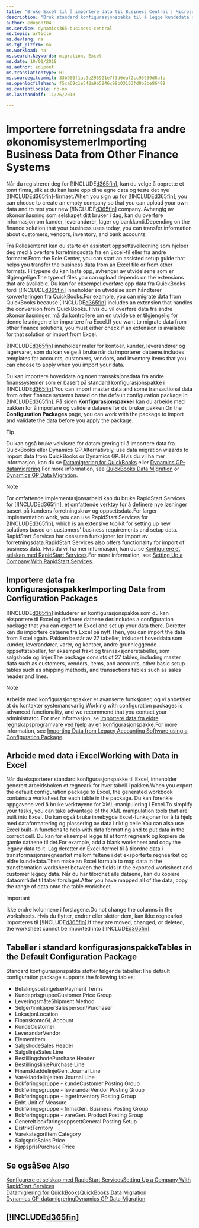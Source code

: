 ```yaml
---
title: "Bruke Excel til å importere data til Business Central | Microsoft-dokumentasjon"
description: "Bruk standard konfigurasjonspakke til å legge kundedata i Excel og importere dataene tilbake til Business Central."
author: edupont04
ms.service: dynamics365-business-central
ms.topic: article
ms.devlang: na
ms.tgt_pltfrm: na
ms.workload: na
ms.search.keywords: migration, Excel
ms.date: 10/01/2018
ms.author: edupont
ms.translationtype: HT
ms.sourcegitcommit: 33b900f1ac9e295921e7f3d6ea72cc93939d8a1b
ms.openlocfilehash: f5ca69c1e542a9b5846c99b03103fd9b2be86499
ms.contentlocale: nb-no
ms.lasthandoff: 11/26/2018

---
```

# <a name="importing-business-data-from-other-finance-systems"></a><span data-ttu-id="deb97-103">Importere forretningsdata fra andre økonomisystemer</span><span class="sxs-lookup"><span data-stu-id="deb97-103">Importing Business Data from Other Finance Systems</span></span>
<span data-ttu-id="deb97-104">Når du registrerer deg for [!INCLUDE[d365fin](includes/d365fin_md.md)], kan du velge å opprette et tomt firma, slik at du kan laste opp dine egne data og teste det nye [!INCLUDE[d365fin](includes/d365fin_md.md)]-firmaet.</span><span class="sxs-lookup"><span data-stu-id="deb97-104">When you sign up for [!INCLUDE[d365fin](includes/d365fin_md.md)], you can choose to create an empty company so that you can upload your own data and to test your new [!INCLUDE[d365fin](includes/d365fin_md.md)] company.</span></span> <span data-ttu-id="deb97-105">Avhengig av økonomiløsning som selskapet ditt bruker i dag, kan du overføre informasjon om kunder, leverandører, lager og bankkonti.</span><span class="sxs-lookup"><span data-stu-id="deb97-105">Depending on the finance solution that your business uses today, you can transfer information about customers, vendors, inventory, and bank accounts.</span></span>  

<span data-ttu-id="deb97-106">Fra Rollesenteret kan du starte en assistert oppsettsveiledning som hjelper deg med å overføre forretningsdata fra en Excel-fil eller fra andre formater.</span><span class="sxs-lookup"><span data-stu-id="deb97-106">From the Role Center, you can start an assisted setup guide that helps you transfer the business data from an Excel file or from other formats.</span></span> <span data-ttu-id="deb97-107">Filtypene du kan laste opp, avhenger av utvidelsene som er tilgjengelige.</span><span class="sxs-lookup"><span data-stu-id="deb97-107">The type of files you can upload depends on the extensions that are available.</span></span> <span data-ttu-id="deb97-108">Du kan for eksempel overføre opp data fra QuickBooks fordi [!INCLUDE[d365fin](includes/d365fin_md.md)] inneholder en utvidelse som håndterer konverteringen fra QuickBooks.</span><span class="sxs-lookup"><span data-stu-id="deb97-108">For example, you can migrate data from QuickBooks because [!INCLUDE[d365fin](includes/d365fin_md.md)] includes an extension that handles the conversion from QuickBooks.</span></span> <span data-ttu-id="deb97-109">Hvis du vil overføre data fra andre økonomiløsninger, må du kontrollere om en utvidelse er tilgjengelig for denne løsningen eller importere fra Excel.</span><span class="sxs-lookup"><span data-stu-id="deb97-109">If you want to migrate data from other finance solutions, you must either check if an extension is available for that solution or import from Excel.</span></span>  

[!INCLUDE[d365fin](includes/d365fin_md.md)] <span data-ttu-id="deb97-110">inneholder maler for kontoer, kunder, leverandører og lagervarer, som du kan velge å bruke når du importerer dataene.</span><span class="sxs-lookup"><span data-stu-id="deb97-110">includes templates for accounts, customers, vendors, and inventory items that you can choose to apply when you import your data.</span></span>

<span data-ttu-id="deb97-111">Du kan importere hoveddata og noen transaksjonsdata fra andre finanssystemer som er basert på standard konfigurasjonspakke i [!INCLUDE[d365fin](includes/d365fin_md.md)].</span><span class="sxs-lookup"><span data-stu-id="deb97-111">You can import master data and some transactional data from other finance systems based on the default configuration package in [!INCLUDE[d365fin](includes/d365fin_md.md)].</span></span> <span data-ttu-id="deb97-112">På siden **Konfigurasjonspakker** kan du arbeide med pakken for å importere og validere dataene før du bruker pakken.</span><span class="sxs-lookup"><span data-stu-id="deb97-112">On the **Configuration Packages** page, you can work with the package to import and validate the data before you apply the package.</span></span>  

> [!TIP]  
> <span data-ttu-id="deb97-113">Du kan også bruke veivisere for datamigrering til å importere data fra QuickBooks eller Dynamics GP.</span><span class="sxs-lookup"><span data-stu-id="deb97-113">Alternatively, use data migration wizards to import data from QuickBooks or Dynamics GP.</span></span> <span data-ttu-id="deb97-114">Hvis du vil ha mer informasjon, kan du se [Datamigrering for QuickBooks](ui-extensions-quickbooks-data-migration.md) eller [Dynamics GP-datamigrering](ui-extensions-dynamicsgp-data-migration.md).</span><span class="sxs-lookup"><span data-stu-id="deb97-114">For more information, see [QuickBooks Data Migration](ui-extensions-quickbooks-data-migration.md) or [Dynamics GP Data Migration](ui-extensions-dynamicsgp-data-migration.md).</span></span>

> [!NOTE]  
> <span data-ttu-id="deb97-115">For omfattende implementasjonsarbeid kan du bruke RapidStart Services for [!INCLUDE[d365fin](includes/d365fin_md.md)], et omfattende verktøy for å definere nye løsninger basert på kundens forretningskrav og oppsettsdata.</span><span class="sxs-lookup"><span data-stu-id="deb97-115">For larger implementation work, you can use RapidStart Services for [!INCLUDE[d365fin](includes/d365fin_md.md)], which is an extensive toolkit for setting up new solutions based on customers' business requirements and setup data.</span></span> <span data-ttu-id="deb97-116">RapidStart Services har dessuten funksjoner for import av forretningsdata.</span><span class="sxs-lookup"><span data-stu-id="deb97-116">RapidStart Services also offers functionality for import of business data.</span></span> <span data-ttu-id="deb97-117">Hvis du vil ha mer informasjon, kan du se [Konfigurere et selskap med RapidStart Services](admin-set-up-a-company-with-rapidstart.md).</span><span class="sxs-lookup"><span data-stu-id="deb97-117">For more information, see [Setting Up a Company With RapidStart Services](admin-set-up-a-company-with-rapidstart.md).</span></span>

## <a name="importing-data-from-configuration-packages"></a><span data-ttu-id="deb97-118">Importere data fra konfigurasjonspakker</span><span class="sxs-lookup"><span data-stu-id="deb97-118">Importing Data from Configuration Packages</span></span>
[!INCLUDE[d365fin](includes/d365fin_md.md)] <span data-ttu-id="deb97-119">inkluderer en konfigurasjonspakke som du kan eksportere til Excel og definere dataene der.</span><span class="sxs-lookup"><span data-stu-id="deb97-119">includes a configuration package that you can export to Excel and set up your data there.</span></span> <span data-ttu-id="deb97-120">Deretter kan du importere dataene fra Excel på nytt.</span><span class="sxs-lookup"><span data-stu-id="deb97-120">Then, you can import the data from Excel again.</span></span> <span data-ttu-id="deb97-121">Pakken består av 27 tabeller, inkludert hoveddata som kunder, leverandører, varer, og kontoer, andre grunnleggende oppsettstabeller, for eksempel frakt og transaksjonerstabeller, som salgshode og linjer.</span><span class="sxs-lookup"><span data-stu-id="deb97-121">The package consists of 27 tables, including master data such as customers, vendors, items, and accounts, other basic setup tables such as shipping methods, and transactions tables such as sales header and lines.</span></span>  

> [!NOTE]  
>   <span data-ttu-id="deb97-122">Arbeide med konfigurasjonspakker er avanserte funksjoner, og vi anbefaler at du kontakter systemansvarlig.</span><span class="sxs-lookup"><span data-stu-id="deb97-122">Working with configuration packages is advanced functionality, and we recommend that you contact your administrator.</span></span> <span data-ttu-id="deb97-123">For mer informasjon, se [Importere data fra eldre regnskapsprogramvare ved hjelp av en konfigurasjonspakke](across-import-data-configuration-packages.md).</span><span class="sxs-lookup"><span data-stu-id="deb97-123">For more information, see [Importing Data from Legacy Accounting Software using a Configuration Package](across-import-data-configuration-packages.md).</span></span>

## <a name="working-with-data-in-excel"></a><span data-ttu-id="deb97-124">Arbeide med data i Excel</span><span class="sxs-lookup"><span data-stu-id="deb97-124">Working with Data in Excel</span></span>
<span data-ttu-id="deb97-125">Når du eksporterer standard konfigurasjonspakke til Excel, inneholder generert arbeidsboken et regneark for hver tabell i pakken.</span><span class="sxs-lookup"><span data-stu-id="deb97-125">When you export the default configuration package to Excel, the generated workbook contains a worksheet for each table in the package.</span></span> <span data-ttu-id="deb97-126">Du kan forenkle oppgavene ved å bruke verktøyene for XML-manipulering i Excel.</span><span class="sxs-lookup"><span data-stu-id="deb97-126">To simplify your tasks, you can take advantage of the XML manipulation tools that are built into Excel.</span></span> <span data-ttu-id="deb97-127">Du kan også bruke innebygde Excel-funksjoner for å få hjelp med dataformatering og plassering av data i riktig celle.</span><span class="sxs-lookup"><span data-stu-id="deb97-127">You can also use Excel built-in functions to help with data formatting and to put data in the correct cell.</span></span> <span data-ttu-id="deb97-128">Du kan for eksempel legge til et tomt regneark og kopiere de gamle dataene til det.</span><span class="sxs-lookup"><span data-stu-id="deb97-128">For example, add a blank worksheet and copy the legacy data to it.</span></span> <span data-ttu-id="deb97-129">Lag deretter en Excel-formel til å tilordne data i transformasjonsregnearket mellom feltene i det eksporterte regnearket og eldre kundedata.</span><span class="sxs-lookup"><span data-stu-id="deb97-129">Then make an Excel formula to map data in the transformation worksheet between the fields in the exported worksheet and customer legacy data.</span></span> <span data-ttu-id="deb97-130">Når du har tilordnet alle dataene, kan du kopiere dataområdet til tabellforslaget.</span><span class="sxs-lookup"><span data-stu-id="deb97-130">After you have mapped all of the data, copy the range of data onto the table worksheet.</span></span>  

> [!IMPORTANT]  
>  <span data-ttu-id="deb97-131">Ikke endre kolonnene i forslagene.</span><span class="sxs-lookup"><span data-stu-id="deb97-131">Do not change the columns in the worksheets.</span></span> <span data-ttu-id="deb97-132">Hvis du flytter, endrer eller sletter dem, kan ikke regnearket importeres til [!INCLUDE[d365fin](includes/d365fin_md.md)].</span><span class="sxs-lookup"><span data-stu-id="deb97-132">If they are moved, changed, or deleted, the worksheet cannot be imported into [!INCLUDE[d365fin](includes/d365fin_md.md)].</span></span>

## <a name="tables-in-the-default-configuration-package"></a><span data-ttu-id="deb97-133">Tabeller i standard konfigurasjonspakke</span><span class="sxs-lookup"><span data-stu-id="deb97-133">Tables in the Default Configuration Package</span></span>
<span data-ttu-id="deb97-134">Standard konfigurasjonspakke støtter følgende tabeller:</span><span class="sxs-lookup"><span data-stu-id="deb97-134">The default configuration package supports the following tables:</span></span>

-   <span data-ttu-id="deb97-135">Betalingsbetingelser</span><span class="sxs-lookup"><span data-stu-id="deb97-135">Payment Terms</span></span>
-   <span data-ttu-id="deb97-136">Kundeprisgruppe</span><span class="sxs-lookup"><span data-stu-id="deb97-136">Customer Price Group</span></span>
-   <span data-ttu-id="deb97-137">Leveringsmåte</span><span class="sxs-lookup"><span data-stu-id="deb97-137">Shipment Method</span></span>
-   <span data-ttu-id="deb97-138">Selger/innkjøper</span><span class="sxs-lookup"><span data-stu-id="deb97-138">Salesperson/Purchaser</span></span>
-   <span data-ttu-id="deb97-139">Lokasjon</span><span class="sxs-lookup"><span data-stu-id="deb97-139">Location</span></span>
-   <span data-ttu-id="deb97-140">Finanskonto</span><span class="sxs-lookup"><span data-stu-id="deb97-140">GL Account</span></span>
-   <span data-ttu-id="deb97-141">Kunde</span><span class="sxs-lookup"><span data-stu-id="deb97-141">Customer</span></span>
-   <span data-ttu-id="deb97-142">Leverandør</span><span class="sxs-lookup"><span data-stu-id="deb97-142">Vendor</span></span>
-   <span data-ttu-id="deb97-143">Element</span><span class="sxs-lookup"><span data-stu-id="deb97-143">Item</span></span>
-   <span data-ttu-id="deb97-144">Salgshode</span><span class="sxs-lookup"><span data-stu-id="deb97-144">Sales Header</span></span>
-   <span data-ttu-id="deb97-145">Salgslinje</span><span class="sxs-lookup"><span data-stu-id="deb97-145">Sales Line</span></span>
-   <span data-ttu-id="deb97-146">Bestillingshode</span><span class="sxs-lookup"><span data-stu-id="deb97-146">Purchase Header</span></span>
-   <span data-ttu-id="deb97-147">Bestillingslinje</span><span class="sxs-lookup"><span data-stu-id="deb97-147">Purchase Line</span></span>
-   <span data-ttu-id="deb97-148">Finanskladdelinje</span><span class="sxs-lookup"><span data-stu-id="deb97-148">Gen. Journal Line</span></span>
-   <span data-ttu-id="deb97-149">Varekladdelinje</span><span class="sxs-lookup"><span data-stu-id="deb97-149">Item Journal Line</span></span>
-   <span data-ttu-id="deb97-150">Bokføringsgruppe - kunde</span><span class="sxs-lookup"><span data-stu-id="deb97-150">Customer Posting Group</span></span>
-   <span data-ttu-id="deb97-151">Bokføringsgruppe - leverandør</span><span class="sxs-lookup"><span data-stu-id="deb97-151">Vendor Posting Group</span></span>
-   <span data-ttu-id="deb97-152">Bokføringsgruppe - lager</span><span class="sxs-lookup"><span data-stu-id="deb97-152">Inventory Posting Group</span></span>
-   <span data-ttu-id="deb97-153">Enht.</span><span class="sxs-lookup"><span data-stu-id="deb97-153">Unit of Measure</span></span>
-   <span data-ttu-id="deb97-154">Bokføringsgruppe - firma</span><span class="sxs-lookup"><span data-stu-id="deb97-154">Gen. Business Posting Group</span></span>
-   <span data-ttu-id="deb97-155">Bokføringsgruppe - vare</span><span class="sxs-lookup"><span data-stu-id="deb97-155">Gen. Product Posting Group</span></span>
-   <span data-ttu-id="deb97-156">Generelt bokføringsoppsett</span><span class="sxs-lookup"><span data-stu-id="deb97-156">General Posting Setup</span></span>
-   <span data-ttu-id="deb97-157">Distrikt</span><span class="sxs-lookup"><span data-stu-id="deb97-157">Territory</span></span>
-   <span data-ttu-id="deb97-158">Varekategori</span><span class="sxs-lookup"><span data-stu-id="deb97-158">Item Category</span></span>
-   <span data-ttu-id="deb97-159">Salgspris</span><span class="sxs-lookup"><span data-stu-id="deb97-159">Sales Price</span></span>
-   <span data-ttu-id="deb97-160">Kjøpspris</span><span class="sxs-lookup"><span data-stu-id="deb97-160">Purchase Price</span></span>

## <a name="see-also"></a><span data-ttu-id="deb97-161">Se også</span><span class="sxs-lookup"><span data-stu-id="deb97-161">See Also</span></span>
[<span data-ttu-id="deb97-162">Konfigurere et selskap med RapidStart Services</span><span class="sxs-lookup"><span data-stu-id="deb97-162">Setting Up a Company With RapidStart Services</span></span>](admin-set-up-a-company-with-rapidstart.md)  
[<span data-ttu-id="deb97-163">Datamigrering for QuickBooks</span><span class="sxs-lookup"><span data-stu-id="deb97-163">QuickBooks Data Migration</span></span>](ui-extensions-quickbooks-data-migration.md)  
[<span data-ttu-id="deb97-164">Dynamics GP-datamigrering</span><span class="sxs-lookup"><span data-stu-id="deb97-164">Dynamics GP Data Migration</span></span>](ui-extensions-dynamicsgp-data-migration.md)  

## [!INCLUDE[d365fin](includes/free_trial_md.md)]  
 

